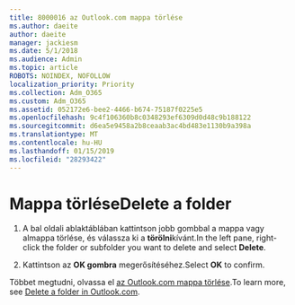 ```yaml
---
title: 8000016 az Outlook.com mappa törlése
ms.author: daeite
author: daeite
manager: jackiesm
ms.date: 5/1/2018
ms.audience: Admin
ms.topic: article
ROBOTS: NOINDEX, NOFOLLOW
localization_priority: Priority
ms.collection: Adm_O365
ms.custom: Adm_O365
ms.assetid: 052172e6-bee2-4466-b674-75187f0225e5
ms.openlocfilehash: 9c4f106360b8c0348293ef6309d0d48c9b188122
ms.sourcegitcommit: d6ea5e9458a2b8ceaab3ac4bd483e1130b9a398a
ms.translationtype: MT
ms.contentlocale: hu-HU
ms.lasthandoff: 01/15/2019
ms.locfileid: "28293422"
---
```

# <a name="delete-a-folder"></a><span data-ttu-id="70699-102">Mappa törlése</span><span class="sxs-lookup"><span data-stu-id="70699-102">Delete a folder</span></span>

1. <span data-ttu-id="70699-103">A bal oldali ablaktáblában kattintson jobb gombbal a mappa vagy almappa törlése, és válassza ki a **törölni**kívánt.</span><span class="sxs-lookup"><span data-stu-id="70699-103">In the left pane, right-click the folder or subfolder you want to delete and select **Delete**.</span></span> 
    
2. <span data-ttu-id="70699-104">Kattintson az **OK gombra** megerősítéséhez.</span><span class="sxs-lookup"><span data-stu-id="70699-104">Select **OK** to confirm.</span></span> 
    
<span data-ttu-id="70699-105">Többet megtudni, olvassa el [az Outlook.com mappa törlése](https://go.microsoft.com/fwlink/p/?linkid=873134).</span><span class="sxs-lookup"><span data-stu-id="70699-105">To learn more, see [Delete a folder in Outlook.com](https://go.microsoft.com/fwlink/p/?linkid=873134).</span></span>
  

